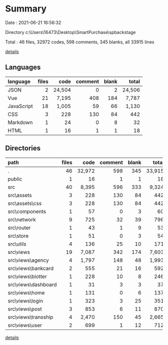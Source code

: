 # Summary

Date : 2021-06-21 16:56:32

Directory c:\Users\16473\Desktop\SmartPurchase\spbackstage

Total : 46 files,  32972 codes, 598 comments, 345 blanks, all 33915 lines

[details](details.md)

## Languages
| language | files | code | comment | blank | total |
| :--- | ---: | ---: | ---: | ---: | ---: |
| JSON | 2 | 24,504 | 0 | 2 | 24,506 |
| Vue | 21 | 7,195 | 408 | 184 | 7,787 |
| JavaScript | 18 | 1,005 | 59 | 66 | 1,130 |
| CSS | 3 | 228 | 130 | 84 | 442 |
| Markdown | 1 | 24 | 0 | 8 | 32 |
| HTML | 1 | 16 | 1 | 1 | 18 |

## Directories
| path | files | code | comment | blank | total |
| :--- | ---: | ---: | ---: | ---: | ---: |
| . | 46 | 32,972 | 598 | 345 | 33,915 |
| public | 1 | 16 | 1 | 1 | 18 |
| src | 40 | 8,395 | 596 | 333 | 9,324 |
| src\assets | 3 | 228 | 130 | 84 | 442 |
| src\assets\css | 3 | 228 | 130 | 84 | 442 |
| src\components | 1 | 57 | 0 | 3 | 60 |
| src\network | 9 | 725 | 32 | 39 | 796 |
| src\router | 1 | 43 | 1 | 9 | 53 |
| src\store | 1 | 51 | 0 | 3 | 54 |
| src\utils | 4 | 136 | 25 | 10 | 171 |
| src\views | 19 | 7,087 | 342 | 174 | 7,603 |
| src\views\agency | 4 | 1,797 | 148 | 48 | 1,993 |
| src\views\bankcard | 2 | 555 | 21 | 16 | 592 |
| src\views\blotter | 1 | 228 | 10 | 8 | 246 |
| src\views\dashboard | 1 | 31 | 3 | 3 | 37 |
| src\views\home | 1 | 131 | 0 | 6 | 137 |
| src\views\login | 1 | 323 | 3 | 25 | 351 |
| src\views\post | 3 | 853 | 6 | 11 | 870 |
| src\views\transship | 4 | 2,470 | 150 | 45 | 2,665 |
| src\views\user | 2 | 699 | 1 | 12 | 712 |

[details](details.md)